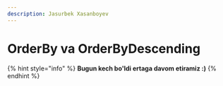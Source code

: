 ```yaml
---
description: Jasurbek Xasanboyev
---
```


# OrderBy va OrderByDescending

{% hint style="info" %}
**Bugun kech bo'ldi ertaga davom etiramiz :\)**
{% endhint %}

